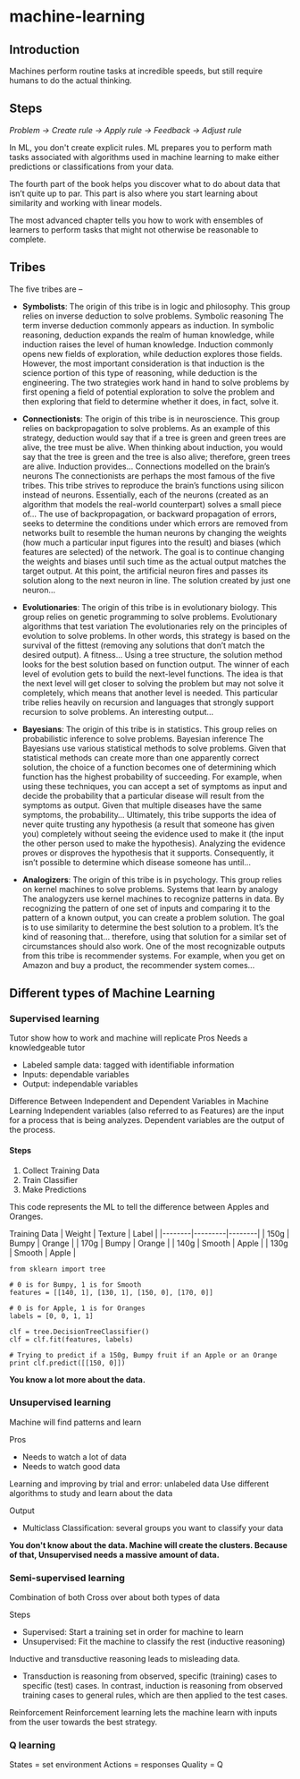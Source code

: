 # machine-learning

## Introduction

Machines perform routine tasks at incredible speeds, but still require humans to do the actual thinking.

## Steps

*Problem → Create rule → Apply rule → Feedback → Adjust rule*

In ML, you don't create explicit rules. ML prepares you to perform math tasks associated with algorithms used in machine learning to make either predictions or classifications from your data. 

The fourth part of the book helps you discover what to do about data that isn’t quite up to par. This part is also where you start learning about similarity and working with linear models. 

The most advanced chapter tells you how to work with ensembles of learners to perform tasks that might not otherwise be reasonable to complete.

## Tribes

The five tribes are – 

- **Symbolists**: The origin of this tribe is in logic and philosophy. This group relies on inverse deduction to solve problems. Symbolic reasoning The term inverse deduction commonly appears as induction. In symbolic reasoning, deduction expands the realm of human knowledge, while induction raises the level of human knowledge. Induction commonly opens new fields of exploration, while deduction explores those fields. However, the most important consideration is that induction is the science portion of this type of reasoning, while deduction is the engineering. The two strategies work hand in hand to solve problems by first opening a field of potential exploration to solve the problem and then exploring that field to determine whether it does, in fact, solve it.

- **Connectionists**: The origin of this tribe is in neuroscience. This group relies on backpropagation to solve problems. As an example of this strategy, deduction would say that if a tree is green and green trees are alive, the tree must be alive. When thinking about induction, you would say that the tree is green and the tree is also alive; therefore, green trees are alive. Induction provides… Connections modelled on the brain’s neurons The connectionists are perhaps the most famous of the five tribes. This tribe strives to reproduce the brain’s functions using silicon instead of neurons. Essentially, each of the neurons (created as an algorithm that models the real-world counterpart) solves a small piece of… The use of backpropagation, or backward propagation of errors, seeks to determine the conditions under which errors are removed from networks built to resemble the human neurons by changing the weights (how much a particular input figures into the result) and biases (which features are selected) of the network. The goal is to continue changing the weights and biases until such time as the actual output matches the target output. At this point, the artificial neuron fires and passes its solution along to the next neuron in line. The solution created by just one neuron…

- **Evolutionaries**: The origin of this tribe is in evolutionary biology. This group relies on genetic programming to solve problems. Evolutionary algorithms that test variation The evolutionaries rely on the principles of evolution to solve problems. In other words, this strategy is based on the survival of the fittest (removing any solutions that don’t match the desired output). A fitness… Using a tree structure, the solution method looks for the best solution based on function output. The winner of each level of evolution gets to build the next-level functions. The idea is that the next level will get closer to solving the problem but may not solve it completely, which means that another level is needed. This particular tribe relies heavily on recursion and languages that strongly support recursion to solve problems. An interesting output…

- **Bayesians**: The origin of this tribe is in statistics. This group relies on probabilistic inference to solve problems. Bayesian inference The Bayesians use various statistical methods to solve problems. Given that statistical methods can create more than one apparently correct solution, the choice of a function becomes one of determining which function has the highest probability of succeeding. For example, when using these techniques, you can accept a set of symptoms as input and decide the probability that a particular disease will result from the symptoms as output. Given that multiple diseases have the same symptoms, the probability… Ultimately, this tribe supports the idea of never quite trusting any hypothesis (a result that someone has given you) completely without seeing the evidence used to make it (the input the other person used to make the hypothesis). Analyzing the evidence proves or disproves the hypothesis that it supports. Consequently, it isn’t possible to determine which disease someone has until…

- **Analogizers**: The origin of this tribe is in psychology. This group relies on kernel machines to solve problems. Systems that learn by analogy The analogyzers use kernel machines to recognize patterns in data. By recognizing the pattern of one set of inputs and comparing it to the pattern of a known output, you can create a problem solution. The goal is to use similarity to determine the best solution to a problem. It’s the kind of reasoning that… therefore, using that solution for a similar set of circumstances should also work. One of the most recognizable outputs from this tribe is recommender systems. For example, when you get on Amazon and buy a product, the recommender system comes...

## Different types of Machine Learning

### Supervised learning

Tutor show how to work and machine will replicate
Pros
Needs a knowledgeable tutor

- Labeled sample data: tagged with identifiable information
- Inputs: dependable variables
- Output: independable variables

Difference Between Independent and Dependent Variables in Machine Learning
Independent variables (also referred to as Features) are the input for a process that is being analyzes. Dependent variables are the output of the process.

#### Steps
1) Collect Training Data
2) Train Classifier
3) Make Predictions

This code represents the ML to tell the difference between Apples and Oranges. 

Training Data
| Weight | Texture | Label  |
|--------|---------|--------|
| 150g   | Bumpy   | Orange |
| 170g   | Bumpy   | Orange |
| 140g   | Smooth  | Apple  |
| 130g   | Smooth  | Apple  |

```
from sklearn import tree

# 0 is for Bumpy, 1 is for Smooth
features = [[140, 1], [130, 1], [150, 0], [170, 0]]

# 0 is for Apple, 1 is for Oranges
labels = [0, 0, 1, 1]

clf = tree.DecisionTreeClassifier()
clf = clf.fit(features, labels)

# Trying to predict if a 150g, Bumpy fruit if an Apple or an Orange 
print clf.predict([[150, 0]])
```

**You know a lot more about the data.**


### Unsupervised learning 

Machine will find patterns and learn

Pros
- Needs to watch a lot of data
- Needs to watch good data

Learning and improving by trial and error: unlabeled data
Use different algorithms to study and learn about the data

Output
- Multiclass Classification: several groups you want to classify your data

**You don't know about the data. Machine will create the clusters. Because of that, Unsupervised needs a massive amount of data.**


### Semi-supervised learning

Combination of both
Cross over about both types of data

Steps
- Supervised: Start a training set in order for machine to learn
- Unsupervised: Fit the machine to classify the rest (inductive reasoning)

Inductive and transductive reasoning leads to misleading data. 
- Transduction is reasoning from observed, specific (training) cases to specific (test) cases. In contrast, induction is reasoning from observed training cases to general rules, which are then applied to the test cases.

Reinforcement
Reinforcement learning lets the machine learn with inputs from the user towards the best strategy.

### Q learning
States = set environment
Actions = responses
Quality = Q

